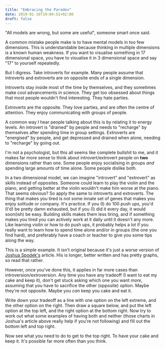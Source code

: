 ```yaml
---
title: "Embracing the Paradox"
date: 2019-01-16T19:04:51+02:00
draft: false
---
```


"All models are wrong, but some are useful", someone smart once said. 

A common mistake people make is to have mental models in too few dimensions. This is understandable because thinking in multiple dimensions is a known human weakness. If you want to visualise something in 17 dimensional space, you have to visualise it in 3 dimensional space and say "17" to yourself repeatedly. 

But I digress. Take introverts for example. Many people assume that introverts and extroverts are on opposite ends of a single dimension. 

Introverts stay inside most of the time by themselves, and they sometimes make cool advancements in science. They get too obsessed about things that most people wouldn't find interesting. They hate parties.

Extroverts are the opposite. They love parties, and are often the centre of attention. They enjoy communicating with groups of people.

A common way I hear people talking about this is by relating it to energy levels. An introvert is "drained" by people and needs to "recharge" by themselves after spending time in group settings. Extroverts are "energised" by people, and get depressed and drained when alone, needing to "recharge" by going out. 

I'm not a psychologist, but this all seems like complete bullshit to me, and it makes far more sense to think about introvert/extrovert people on **two** dimensions rather than one. Some people enjoy socialising in groups *and* spending large amounts of time alone. Some people dislike both. 

In a two dimensional model, we can imagine "introvert" and "extrovert" as skills instead of opposites. Someone could learn to play the violin and the piano, and getting better at the violin wouldn't make him worse at the piano. That seems obvious? So apply the same to introverts and extroverts. The thing that makes you tired is not some innate set of genes that makes you enjoy solitude or company. It's practice. If you (I) do 100 push ups, you'd (I'd) be pretty damn exhausted, but if you (I) did it every day, it would soon(ish) be easy. Building skills makes them less tiring, and if something makes you tired you can actively work at it daily until it doesn't any more. Like learning violin or how to do push ups, it probably helps a lot if you really want to learn how to spend time alone and/or in groups (the one you find hard), and preferably have a coach or teacher to give you some tips along the way. 

This is a simple example. It isn't original because it's just a worse version of [Joshua Spodek's](https://www.inc.com/author/joshua-spodek) article. His is longer, better written and has pretty graphs, so read that rather. 

However, once you've done this, it applies in far more cases than introversion/extroversion. Any time you have any tradeoff (I want to eat my cake and keep it), don't get stuck asking which one you want *more*, assuming that you have to sacrifice the other (opposite) option. Maybe they're not opposite. Maybe you *can* keep you cake and eat it.

Write down your tradeoff as a line with one option on the left extreme, and the other option on the right. Then draw a square below, and put the left option at the top left, and the right option at the bottom right. Now try to work out what some examples of having both and neither (those charts in Joshua's article above really help if you're not following) and fill out the bottom left and top right.

Now see what you need to do to get to the top right. To have your cake and keep it. It's possible far more often than you think.






